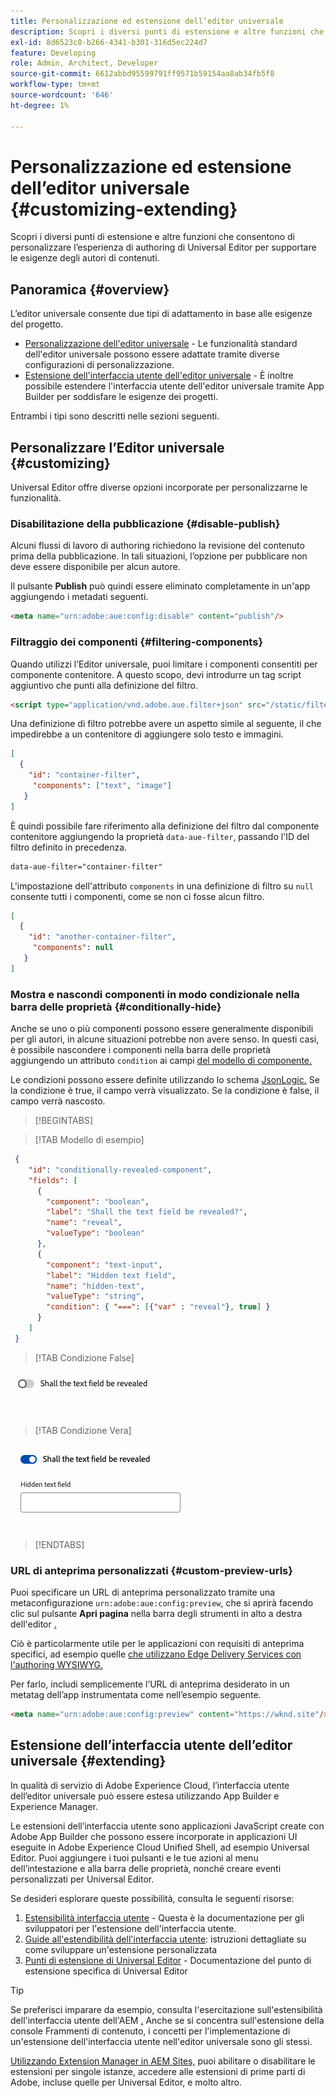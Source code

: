 ```yaml
---
title: Personalizzazione ed estensione dell’editor universale
description: Scopri i diversi punti di estensione e altre funzioni che consentono di personalizzare l’interfaccia utente di Universal Editor per soddisfare le esigenze degli autori di contenuti.
exl-id: 8d6523c8-b266-4341-b301-316d5ec224d7
feature: Developing
role: Admin, Architect, Developer
source-git-commit: 6612abbd95599791ff9571b59154aa8ab34fb5f8
workflow-type: tm+mt
source-wordcount: '646'
ht-degree: 1%

---
```



# Personalizzazione ed estensione dell’editor universale {#customizing-extending}

Scopri i diversi punti di estensione e altre funzioni che consentono di personalizzare l’esperienza di authoring di Universal Editor per supportare le esigenze degli autori di contenuti.

## Panoramica {#overview}

L’editor universale consente due tipi di adattamento in base alle esigenze del progetto.

* [Personalizzazione dell&#39;editor universale](#customizing) - Le funzionalità standard dell&#39;editor universale possono essere adattate tramite diverse configurazioni di personalizzazione.
* [Estensione dell&#39;interfaccia utente dell&#39;editor universale](#extending) - È inoltre possibile estendere l&#39;interfaccia utente dell&#39;editor universale tramite App Builder per soddisfare le esigenze dei progetti.

Entrambi i tipi sono descritti nelle sezioni seguenti.

## Personalizzare l’Editor universale {#customizing}

Universal Editor offre diverse opzioni incorporate per personalizzarne le funzionalità.

### Disabilitazione della pubblicazione {#disable-publish}

Alcuni flussi di lavoro di authoring richiedono la revisione del contenuto prima della pubblicazione. In tali situazioni, l’opzione per pubblicare non deve essere disponibile per alcun autore.

Il pulsante **Publish** può quindi essere eliminato completamente in un&#39;app aggiungendo i metadati seguenti.

```html
<meta name="urn:adobe:aue:config:disable" content="publish"/>
```

### Filtraggio dei componenti {#filtering-components}

Quando utilizzi l’Editor universale, puoi limitare i componenti consentiti per componente contenitore. A questo scopo, devi introdurre un tag script aggiuntivo che punti alla definizione del filtro.

```html
<script type="application/vnd.adobe.aue.filter+json" src="/static/filter-definition.json"></script>
```

Una definizione di filtro potrebbe avere un aspetto simile al seguente, il che impedirebbe a un contenitore di aggiungere solo testo e immagini.

```json
[
  {
    "id": "container-filter",
     "components": ["text", "image"]
   }
]
```

È quindi possibile fare riferimento alla definizione del filtro dal componente contenitore aggiungendo la proprietà `data-aue-filter`, passando l&#39;ID del filtro definito in precedenza.

```html
data-aue-filter="container-filter"
```

L&#39;impostazione dell&#39;attributo `components` in una definizione di filtro su `null` consente tutti i componenti, come se non ci fosse alcun filtro.

```json
[
  {
    "id": "another-container-filter",
     "components": null
   }
]
```

### Mostra e nascondi componenti in modo condizionale nella barra delle proprietà {#conditionally-hide}

Anche se uno o più componenti possono essere generalmente disponibili per gli autori, in alcune situazioni potrebbe non avere senso. In questi casi, è possibile nascondere i componenti nella barra delle proprietà aggiungendo un attributo `condition` ai campi [ del modello di componente.](/help/implementing/universal-editor/field-types.md#fields)

Le condizioni possono essere definite utilizzando lo schema [JsonLogic.](https://jsonlogic.com/) Se la condizione è true, il campo verrà visualizzato. Se la condizione è false, il campo verrà nascosto.

>[!BEGINTABS]

>[!TAB Modello di esempio]

```json
 {
    "id": "conditionally-revealed-component",
    "fields": [
      {
        "component": "boolean",
        "label": "Shall the text field be revealed?",
        "name": "reveal",
        "valueType": "boolean"
      },
      {
        "component": "text-input",
        "label": "Hidden text field",
        "name": "hidden-text",
        "valueType": "string",
        "condition": { "===": [{"var" : "reveal"}, true] }
      }
    ]
 }
```

>[!TAB Condizione False]

![Campo di testo nascosto](assets/hidden.png)

>[!TAB Condizione Vera]

![Campo di testo visualizzato](assets/shown.png)

>[!ENDTABS]

### URL di anteprima personalizzati {#custom-preview-urls}

Puoi specificare un URL di anteprima personalizzato tramite una metaconfigurazione `urn:adobe:aue:config:preview`, che si aprirà facendo clic sul pulsante **Apri pagina** nella barra degli strumenti in alto a destra dell&#39;editor [.](/help/sites-cloud/authoring/universal-editor/navigation.md#universal-editor-toolbar)

Ciò è particolarmente utile per le applicazioni con requisiti di anteprima specifici, ad esempio quelle [che utilizzano Edge Delivery Services con l&#39;authoring WYSIWYG.](/help/edge/wysiwyg-authoring/authoring.md)

Per farlo, includi semplicemente l’URL di anteprima desiderato in un metatag dell’app instrumentata come nell’esempio seguente.

```html
<meta name="urn:adobe:aue:config:preview" content="https://wknd.site"/>
```

## Estensione dell’interfaccia utente dell’editor universale {#extending}

In qualità di servizio di Adobe Experience Cloud, l’interfaccia utente dell’editor universale può essere estesa utilizzando App Builder e Experience Manager.

Le estensioni dell’interfaccia utente sono applicazioni JavaScript create con Adobe App Builder che possono essere incorporate in applicazioni UI eseguite in Adobe Experience Cloud Unified Shell, ad esempio Universal Editor. Puoi aggiungere i tuoi pulsanti e le tue azioni al menu dell’intestazione e alla barra delle proprietà, nonché creare eventi personalizzati per Universal Editor.

Se desideri esplorare queste possibilità, consulta le seguenti risorse:

1. [Estensibilità interfaccia utente](https://developer.adobe.com/uix/docs/) - Questa è la documentazione per gli sviluppatori per l&#39;estensione dell&#39;interfaccia utente.
1. [Guide all&#39;estendibilità dell&#39;interfaccia utente](https://developer.adobe.com/uix/docs/guides/): istruzioni dettagliate su come sviluppare un&#39;estensione personalizzata
1. [Punti di estensione di Universal Editor](https://developer.adobe.com/uix/docs/services/aem-universal-editor/) - Documentazione del punto di estensione specifica di Universal Editor

>[!TIP]
>
>Se preferisci imparare da esempio, consulta l&#39;esercitazione sull&#39;estensibilità dell&#39;interfaccia utente dell&#39;AEM [.](https://experienceleague.adobe.com/en/docs/experience-manager-learn/cloud-service/developing/extensibility/ui/overview) Anche se si concentra sull&#39;estensione della console Frammenti di contenuto, i concetti per l&#39;implementazione di un&#39;estensione dell&#39;interfaccia utente nell&#39;editor universale sono gli stessi.

[Utilizzando Extension Manager in AEM Sites,](https://developer.adobe.com/uix/docs/extension-manager/) puoi abilitare o disabilitare le estensioni per singole istanze, accedere alle estensioni di prime parti di Adobe, incluse quelle per Universal Editor, e molto altro.
